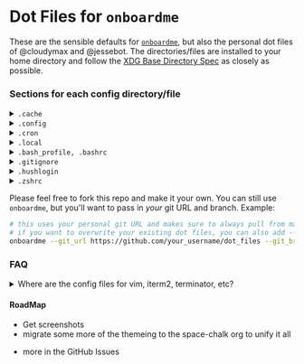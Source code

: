 # Dot Files for `onboardme`

These are the sensible defaults for [`onboardme`](https://github.com/jessebot/onboardme), but also the personal dot files of @cloudymax and @jessebot. The directories/files are installed to your home directory and follow the [XDG Base Directory Spec] as closely as possible.

### Sections for each config directory/file

<details>
  <summary><code>.cache</code></summary>

  <blockquote>

  File: [`~/.cache/wget/wget-hsts`](.cache/wget/wget-hsts)

  File to auto-generate location for wget cache to match [XDG Base Directory Spec]
  </blockquote>

</details>

<details>
  <summary><code>.config</code></summary>

  <blockquote>

  <details>
    <summary><code>asciinema</code></summary>

  <blockquote>

  File: [`~/.config/asciinema/config`](.config/asciinema/config)

  Config file for [`asciinema`][asciinema], a lightweight, purely text-based
  approach to terminal recording. Currently it just sets the shell command to
  be `/bin/bash --login`, which loads your bash variables. This could be changed
  to a different shell and their equivilent.

  </blockquote>

  </details>

  <details>
    <summary><code>bat</code></summary>

  <blockquote>

  File: [`~/.config/bat/config`](.config/bat/config)

  Config file for `bat`[bat], a `cat` replacement with sytax highlighting and
  git support. Currently the config file:
  - sets a default theme
  - enable italic text
  - maps Chart.lock files to YAML syntax (this is for the helm charts for k8s)

  The goal is to have a [spacechalk.nvim]-like theme soon :)

  </blockquote>

  </details>

  <details>
    <summary><code>bash</code></summary>

  <blockquote>

  Files
  - [`~/.config/bash/alias.sh`](.config/bash/alias.sh)
  - [`~/.config/bash/completion.sh`](.config/bash/completion.sh)
  - [`~/.config/bash/history.sh`](.config/bash/history.sh)
  - [`~/.config/bash/k8s.sh`](.config/bash/k8s.sh)
  - [`~/.config/bash/path.sh`](.config/bash/path.sh)
  - [`~/.config/bash/minimal.sh`](.config/bash/minimal.sh)
  - [`~/.config/bash/text_editing.sh`](.config/bash/text_editing.sh)

  #### [`~/.config/bash/alias.sh`](.config/bash/alias.sh)
  a config file to organize all our BASH aliases

  #### [`~/.config/bash/completion.sh`](.config/bash/completion.sh)
  enable tab completion

  #### [`~/.config/bash/history.sh`](.config/bash/history.sh)
  - sets history to be in `~/.local/state/bash/history`
  - sets default history size
  - don't log duplicate history lines

  #### [`~/.config/bash/text_editing.sh`](.config/bash/text_editing.sh)
  sets [neovim] as default text editor, or [vim] if neovim is not present

  #### [`~/.config/bash/k8s.sh`](.config/bash/k8s.sh)
  kubernetes defaults:
  - set pathing for [`krew`][krew], a plugin manager for [`kubectl`][kubectl].
  - helpful sensible aliases such as: `kg` for `kubectl get`

  #### [`~/.config/bash/path.sh`](.config/bash/path.sh)
  - set [XDG Base Directory Spec]
  - set pathing for golang and python
  - set pathing for home brew

  #### [`~/.config/bash/text_editing.sh`](.config/bash/text_editing.sh)
  - fix how less handles non-text input files
  - change the default colors for less used in man pages
  - changes default pagers used when file is too long for catting

  </blockquote>

  </details>

  <details>
    <summary><code>fastfetch</code></summary>

  <blockquote>

  File: [`~/.config/fastfetch/config.conf`](.config/fastfetch/config.conf)

  Config file for [fastfetch], is a neofetch-like tool for fetching system information and displaying them in a pretty way. It is written in pure c, with performance and customizability in mind. Currently, Linux, Android, FreeBSD, MacOS and Windows 7+ are supported.

  Our current configuration default prints a dog on a computer using the iterm2
  image protocol, but you could also change that to be sixel if you wanted.

  We also provide a couple of basic presets in this dir:
  `$XDG_DATA_HOME/.local/share/fastfetch/presets`

  You can also change the configuration to show more data or less on the right
  side.

  </blockquote>

  </details>

  <details>
    <summary><code>gh</code></summary>

  <blockquote>

  File: [`~/.config/gh/config.yml`](.config/gh/config.yml)

  Config file for [`gh`][github-cli], the GitHub CLI. There's not a ton in there,
  but it uses [rich-cli] as a prettier pager, and firefox as a browser,
  and setting [neovim] as an editor. The rest is stock, and subject to change.

  </blockquote>

  </details>

  <details>
    <summary><code>glab-cli</code></summary>

  <blockquote>

  File: [`~/.config/glab-cli/config.yml`](.config/glab-cli/config.yml)

  Config file for [`glab`](https://glab-cli.io/), an open source GitLab CLI tool.
  There's not a ton in there, but it uses a dark theme, firefox as a browser,
  and [neovim] as an editor. The rest is stock, and subject to change.

  </blockquote>

  </details>

  <details>
    <summary><code>git</code></summary>

  <blockquote>

  File: [`~/.config/git/config`](.config/git/config)

  Default git config file. We set the following parameters:
  - Default branch for new repos is `main`
  - Push up to remote automatically if it's a new branch
  - color is always on
  - set specific terminal colors for:
    - `git branch`
    - `git status`
    - `git diff`

  We also include this block, which allows you to have a personal gitconfig file:

  ```gitconfig
  [includeIf "gitdit:~/"]
      path = ~/.config/git/personal
  ```

  You can create a `~/.config/git/personal` file and store info such as:

  ```gitconfig
  [user]
      email = fido@coolemailproviderfordogs.com
      name = Fido Good-dog
      signingkey = gooddoggpgsigningkey
  [commit]
      gpgsign = true
  ```

  </blockquote>

  </details>

  <details>
    <summary><code>gitui</code></summary>

  <blockquote>

  File: [`~/.config/gitui/theme.ron`](.config/gitui/theme.ron)

  This just sets a basic colorscheme for gitui so it's readable with [spacechalk.nvim]-like colors :)

  </blockquote>

  </details>

  <details>
    <summary><code>lsd</code></summary>

  <blockquote>

  File: [`~/.config/lsd/config.yaml`](.config/lsd/config.yaml)

  Config file for [`lsd`][lsd], an [`ls`][ls] alternative with icons and
  pretty colors. There's an intension to write and release a
  [spacechalk.nvim]-like theme for lsd eventually.

  </blockquote>

  </details>

  <details>
    <summary><code>lsimg</code></summary>

  <blockquote>

  File: [`~/.config/lsimg/config.yaml`](.config/lsimg/config.yaml)

  This is a local project that I'm working on to rewrite a bash script in python,
  to do basic checking of images in the terminal. I might remove it though,
  because after discovering [ranger], it might not be really needed :shrug:

  </blockquote>

  </details>

  <details>
    <summary><code>neomutt</code></summary>

  <blockquote>

  Files:
  - [`~/.config/neomutt/mailcap`](.config/neomutt/mailcap)
  - [`~/.config/neomutt/neomuttrc`](.config/neomutt/neomuttrc)
  - [`~/.config/neomutt/themes/spacechalk/neomutt_spacechalk_colors.muttrc`](.config/neomutt/themes/spacechalk/neomutt_spacechalk_colors.muttrc)
  - [`~/.config/neomutt/themes/spacechalk/powerline.neomuttrc`](.config/neomutt/themes/spacechalk/powerline.neomuttrc)

  Config files for [NeoMutt], a terminal based email client. Config includes:
  - sets spacechalk theme, based on the [neonwolf colorscheme] and [neomutt powerline]
  - sets character set to be utf-8 (emojis 🧑‍💻)
  - sets basic SMTP settings (but use [offlineimap] to pull the imap backup)
  - sets tls by default
  - sets header_cache and message_cachedir to be `~/.cache/mutt` (must be a directory, NOT a file)
  - sets navigation keys similar to vim
  - set a key binding for `V` to be opening html attachments
  - removes the prompt of hitting enter after viewing an attachment

  You'll still need to create `~/.config/neomutt/keys` with the following info:

  ```ini
  set my_user=you@youremail.com
  set my_name="Your Name"

  # if you're using protonmail this is the password from protonmail-bridge,
  # after you login, not your actual email password
  set my_pass="areallycoolpasswordfordogs"
  ```

  Config file for [NeoMutt's MIME Support], which is how [NeoMutt], a [TUI]
  email client, handles attachments e.g. html in an email body, PDFs, images...

  We currently open these applications for these file types:

  | file type | application   |
  |:---------:|---------------|
  |    html   | [w3m]         |
  |    PDFs   | macOS preview |
  |   images  | img2[sixel]   |

  </blockquote>

  </details>

  <details>
    <summary><code>nvim</code></summary>

  <blockquote>

  [neovim] is a hyperextensible Vim-based text editor, which is in some ways a sucessor to [vim]. It's a lot faster, for one, and there's more support for more languages, which means more plugins. Uses [lazy.nvim] to manage neovim plugins.

  Each file explained below:

  ### [`init.lua`](.config/nvim/init.lua)
  The main global configuration changes are:
  - turning off mouse scrolling (might re-enable this 🤔)
  - enabling line numbers
  - adding a cursorline
  - <kbd>enter</kbd> folds the current code block
  - <kbd>space</kbd> is our leader key (a custom modifier key for neovim)
  - setting column 80 to be a different color for tidy code
  - searches are case insensitive
  - enabling gui colors so you aren't limited to like 16 colors
  - uses the [spacechalk.nvim] colorscheme
  - sources all the files in [`~/.config/nvim/lua`](.config/nvim/lua),
    including all our [plugin configs](.config/nvim/lua/user/lazy.lua).


  ### [`~/.config/nvim/lua/plugins.lua`](.config/nvim/lua/plugins.lua)
  This is the configuration for [`lazy.nvim`], our plugin manager for neovim. It
  installs lazy, and then all of our plugins.

  ### [`~/.config/nvim/lua/user/dashboard.lua`](.config/nvim/lua/user/dashboard.lua)
  config for a starting screen [dashboard] for neovim. You should just check out the file to see what's being done. It's cute ascii art, and utilizes [telescope] to open your recent files or search your files. 

  ### [`~/.config/nvim/lua/user/folding.lua`](.config/nvim/lua/user/folding.lua)
  config file to enable folding, which is just vim speak for collapsing
  blocks of code. Sets some defaults.

  ### [`~/.config/nvim/lua/user/nvim-tree.lua`](.config/nvim/lua/user/nvim-tree.lua)
  config file for [nvim-tree], a neovim file explorer written in lua, with icons.

  Opens on opening of any file, and auto-adjusts its window size.

  ### [`~/.config/nvim/lua/user/tree-sitter.lua`](.config/nvim/lua/user/tree-sitter.lua)
  config file for the nvim [tree-sitter] plugin, which helps with syntax highlighting of various languages.

  currently installing syntax for: "lua", "yaml", "bash", "hcl"

  </blockquote>

  </details>

  <details>
    <summary><code>offlineimap</code></summary>

  <blockquote>

  File: [`~/.config/offlineimap/config`](.config/offlineimap/config)

  This is to sync your email from whereever, but it's default configured for
  protonmail right now :) You will need to export the following env variables:

  (if using protonmail bridge, these should be the credentials from there)

  - `MAIL_SERVER` - normally 127.0.0.1 for protonmail
  - `MAIL_USER` - normally youruser@protonmail.com for protonmail
  - `MAIL_PASS` - normally generated from the protonmail bridge app
  - `MAIL_PORT` - typically 1143 for protonmail

  Currently we import ALL folders except the "All Mail" folder, which is just
  all the mail from all the other folders (including inbox, sent, trash, etc)

  </blockquote>

  </details>

  <details>
    <summary><code>onboardme</code></summary>

  <blockquote>

  Files:
  - [`~/.config/onboardme/config.yml`](.config/onboardme/config.yml)
  - [`~/.config/onboardme/packages.yml`](.config/onboardme/packages.yml)

  These are config files for [onboardme], a tool to install dot files, packages, and setup neovim.

  </blockquote>

  </details>

  <details>
    <summary><code>powerline</code></summary>

  <blockquote>

  Configuration files for [powerline], a status line for [BASH] and [tmux]. We enable a [spacechalk.nvim]-like color theme as well as:
  - local IP address
  - hostname
  - current working directory
  - git status info
  - unread mail count
  - kubernetes info
  - laptop battery information
  - the time
  - status of last run command (only appears if exit code is not 0)

  Currently working on getting mail notifications working.

  Files for colors:
  - [`~/.config/powerline/colors.json`](.config/powerline/colors.json)
  - [`~/.config/powerline/colorschemes/default.json`](.config/powerline/colorschemes/default.json)
  - [`~/.config/powerline/colorschemes/shell/default.json`](.config/powerline/colorschemes/shell/default.json)

  Files for configuring powerline for a login shell, and the console shell:
  - [`~/.config/powerline/themes/shell/default.json`](.config/powerline/themes/shell/default.json)
  - [`~/.config/powerline/themes/powerline.json`](.config/powerline/themes/powerline.json)
  - [`~/.config/powerline/themes/powerline_terminus.json`](.config/powerline/themes/powerline_terminus.json)
  - [`~/.config/powerline/themes/unicode_terminus.json`](.config/powerline/themes/unicode_terminus.json)

  File for configuring [tmux] status line:
  - [`~/.config/powerline/themes/tmux/default.json`](.config/powerline/)

  </blockquote>

  </details>


  <details>
    <summary><code>python</code></summary>

  <blockquote>

  File:
  - [`~/.config/python/interactive_startup.py`](.config/python/interactive_startup.py)

  This file sets the default history location to `$XDG_STATE_HOME` (`~/.local/state/python/history`)
  It requires the following in your bash config:

  ```bash
  export PYTHONSTARTUP=$XDG_CONFIG_HOME/python/interactive_startup.py
  ```

  </blockquote>

  </details>

  <details>
    <summary><code>ranger</code></summary>

  <blockquote>

  Files:
  - [`~/.config/ranger/scope.sh`](.config/ranger/scope.sh)
  - [`~/.config/ranger/rc.conf`](.config/ranger/rc.conf)

  [ranger][ranger] is a [TUI] file manager. Current configurations:
  - enable file previews using [iterm2] image protocol
  - enable video previews using ffmpegthumbnailer
  - enable svg previews.

  </blockquote>

  </details>

  <details>
    <summary><code>spotifyd</code></summary>

  <blockquote>

  Files:
  - [`~/.config/spotifyd/spotifyd.conf`](.config/spotifyd/spotifyd.conf)

  [spotifyd] is a spotify daemon used in combination with [spotify-tui] or
  other alternative spotify frontends.

  Current settings are for Linux only. I will add a macOS file and appropriate
  aliases and docs soon :)

  For Linux, this still requires a premium account, but then you can follow
  the potify-tui api connection instructions].


  (You also need to change your cache in spotifyd.conf to be your username)

  After that, just make sure you have your spotify credentials in bitwarden,
  and that you are logged into bitwarden via the [bw] cli. DON'T FORGET TO
  EXPORT YOUR SESSION ID! Then you HAVE TO RESTART SPOTIFYD!

  ```bash
  brew services restart spotifyd
  ```

  **Linux Note:** If you did a `brew install spotifyd`, then you might have to
  `brew edit spotifyd`, and then fix the hardcoded macOS backend to be `alsa`.
  Then you need to do a `brew reinstall --build-from-source spotifyd`.

  After that, you can use commands such as `spt` (spotify-tui) to launch a lightweight terminal frontend. You can follow spotify-tui's instructions above, but the most important part is going to be creating your own little spotify app which you can do after logging into the [developer spotify dashboard](https://developer.spotify.com/dashboard/).

  </blockquote>

  </details>

  <details>
    <summary><code>tmux</code></summary>

  <blockquote>

  File: [`~/.config/tmux/tmux.conf`](.config/tmux/tmux.conf)

  Config file for [tmux]. Currently, it will:
  - Sets 256 colors
  - enable the [powerline] tmux status line

  </blockquote>

  </details>

  <details>
    <summary><code>w3m</code></summary>

  <blockquote>

  Files:
  - [`~/.config/w3m`](.config/w3m/config)
  - [`~/.config/w3m/keymap`](.config/w3m/keymap)
  - [`~/.config/w3m/mailcap`](.config/w3m/mailcap)

  Files for the [w3m] terminal based web browser.

  [`~/.config/w3m/config`](.config/w3m/config) sets:
  - set default mailcap file for MIME types
  - always display images
  - set the default keymap file (for mapping keys)
  - quit without asking

  [`~/.config/w3m/keymap`](.config/w3m/keymap) sets vim key bindings.

  [`~/.config/w3m/mailcap`](.config/w3m/mailcap) is supposed to set default MIMEtypes for w3m but does not :shrug:

  </blockquote>

  </details>

  <details>
    <summary><code>wezterm</code></summary>

  <blockquote>

  File: [`~/.config/wezterm/wezterm.lua`](.config/wezterm/wezterm.lua)

  This file is configuration for the terminal emulator [wezterm]:

  - disables bell noises
  - sets font face to [mononoki](https://madmalik.github.io/mononoki/)
  - sets font size to `15`
  - ignore warnings about missing glyphs
  - hides tab bar if only one tab
  - removes top title bar
  - set background opacity to `0.95`
  - change colors to a softer [spacechalk.nvim] aligned colorscheme
  - maps <kbd>alt</kbd>+⬅️ to go back a word on the command line
  - maps <kbd>alt</kbd>+➡️ to go forward a word on the command line
  - maps <kbd>ctrl</kbd>+<kbd>s</kbd> to open a split pane to the right
  - makes links clickable

  </blockquote>

  </details>
</details>

<details>
  <summary><code>.cron</code></summary>

   <blockquote>
  local cron jobs for alarms, and package manager updates
    </blockquote>

</details>

<details>
  <summary><code>.local</code></summary>

  <blockquote>

  Directories:

  <details>
    <summary><code>bin</code></summary>

  <blockquote>

  Files:
  - [`~/.local/bin/utc`](.local/bin/utc)
  - [`~/.local/bin/w3msplits`](.local/bin/w3m-splits)

  This is just where we throw a few really simple scripts like:

  | Command         | Description                                                 |
  |-----------------|-------------------------------------------------------------|
  | `utc`           | for ease of use printing the time in UTC                    |
  | `w3m-splits`    | open split in iterm2 and send a website or HTML file to w3m |

  `w3m-splits` is mostly useful for [NeoMutt], but anything is possible :shrug:

  Directories:

  <details>
    <summary><code>iterm2</code></summary>

  <blockquote>

  Directory:
  - [`~/.local/bin/iterm2`](.local/bin/iterm2)

  This is just for `imgcat`, for printing images in iterm2/wezterm.


  </blockquote>

  </details>

  </blockquote>

  </details>

  <details>
    <summary><code>share</code></summary>

  <blockquote>

  Mostly READMEs to generate directory structure, but also some fastfetch preset configs.

  </blockquote>

  </details>

  <details>
    <summary><code>state</code></summary>

  <blockquote>

  This directory and the director[y/ies]/file(s) within it are specifically to auto-generate directory structure so that XDG spec is enforced with tools that only loosely enforce it.

  </blockquote>

  </details>

</details>

<details>
  <summary><code>.bash_profile, .bashrc</code></summary>

   <blockquote>

  Configuration files for [BASH].
  The `.bash_profile` just sources the `.bashrc`, since macOS default looks for
  `.bash_profile` instead of `.bashrc`.

  The `.bashrc` sets the following defaults:

  - turns off bells
  - enables 256 colors
  - sources all the files in `~/.config/bash` (see above under config > bash )
  - sources personal file in `~/.config/bash/personal/bashrc`
  - runs [fastfetch] when you source it

  </blockquote>

</details>

<details>
  <summary><code>.gitignore</code></summary>

  <blockquote>

  Git ignore file for all sorts of things in your home directory that should
  never get committed if this repo is used as your home directory dot files.

  </blockquote>

</details>

<details>
  <summary><code>.hushlogin</code></summary>

  <blockquote>

  This just silences the last login message of shells.

  </blockquote>

</details>

<details>
  <summary><code>.zshrc</code></summary>

  <blockquote>

  Recently started giving this some TLC, but still in it's infancy to be match the .bash configs. Currently we:
  - set some useful aliases
  - set the same powerline prompt as bash

  </blockquote>

</details>


Please feel free to fork this repo and make it your own.
You can still use `onboardme`, but you'll want to pass in _your_ git URL and branch. Example:

```bash
# this uses your personal git URL and makes sure to always pull from main
# if you want to overwrite your existing dot files, you can also add --overwrite to this command
onboardme --git_url https://github.com/your_username/dot_files --git_branch main
```

### FAQ

<details>
  <summary>Where are the config files for vim, iterm2, terminator, etc?</summary>

  <blockquote>

  I've been moving all the configurations for apps I no longer use to [jessebot/old_dotfiles](https://github.com/jessebot/old_dotfiles).

  </blockquote>

</details>

#### RoadMap

- Get screenshots
- migrate some more of the themeing to the space-chalk org to unify it all

* more in the GitHub Issues

<!-- ♡  ♡  ♡  ♡  ♡  ♡  ♡  ♡  ♡  Link References ♡  ♡  ♡  ♡  ♡  ♡  ♡  ♡  ♡ -->

<!-- general -->
[asciinema]: https://asciinema.org/ "asciinema"
[bat]: https://github.com/sharkdp/bat#configuration-file "bat - cat with wings"
[BASH]: https://en.wikipedia.org/wiki/Brian_Fox_(computer_programmer) "BASH"
[bw]: https://bitwarden.com/help/cli "bitwarden CLI"
[github-cli]: https://cli.github.com/ "github cli"
[fastfetch]: https://github.com/LinusDierheimer/fastfetch "fastfetch"
[powerline]: https://github.com/powerline/powerline "powerline"
[rich-cli]: https://github.com/Textualize/rich-cli "rich cli"
[sixel]: https://en.wikipedia.org/wiki/Sixel "sixel"
[spotifyd]: https://github.com/Spotifyd/spotifyd "spotifyd"
[spotifytui]: https://github.com/Rigellute/spotify-tui "spotify-tui"
[spotify-tui api connection instructions]: https://github.com/Rigellute/spotify-tui#connecting-to-spotifys-api
[tmux]: https://github.com/tmux/tmux "tmux"
[TUI]: https://en.wikipedia.org/wiki/Text-based_user_interface "TUI"
[w3m]: https://w3m.org "w3m"
[XDG Base Directory Spec]: https://wiki.archlinux.org/title/XDG_Base_Directory#User_directories

<!-- ------------------------ Fonts and Colors -------------------------- -->
[nerdfonts]: https://www.nerdfonts.com/ "nerdfonts"
[powerline fonts]: https://github.com/powerline/fonts "powerline fonts"
[spacechalk.nvim]: https://github.com/space-chalk/spacechalk.nvim "spacechalk colorscheme for neovim"


<!-- ------------------------------- Kubernetes --------------------------- -->
[krew]: https://krew.sigs.k8s.io/ "krew, plugin manager for kubectl"
[kubectl]: https://kubernetes.io/docs/reference/kubectl/kubectl/ "cli for kubernetes"

<!-- ---------------------- Terminal emulators ---------------------- -->
[iterm2]: https://iterm2.com/ "iterm2"

<!-- ---------------------- File browsers/listers ---------------------- -->
[ls]: https://linux.die.net/man/1/ls "gnu tool: ls"
[lsd]: https://github.com/Peltoche/lsd "lsd, ls alternative"
[ranger]: https://github.com/ranger/ranger "ranger file manager"

<!-- ---------------------------- Email -------------------------------- -->
[NeoMutt's MIME Support]: https://neomutt.org/guide/mimesupport "neomutt MIME support"
[NeoMutt]: https://neomutt.org "neomutt"
[neonwolf colorscheme]: https://gitlab.com/h3xx/mutt-colors-neonwolf "neonwolf neomutt colorscheme"
[neomutt powerline]: https://github.com/sheoak/neomutt-powerline-nerdfonts "neomutt-powerline-nerdfonts"

<!-- ------------------------- Neovim ---------------------------- -->
[dashboard]: https://github.com/glepnir/dashboard-nvim "dashboard.nvim"
[lazy.nvim]: https://github.com/folke/lazy.nvim "lazy.nvim, a plugin manager for neovim"
[neovim]: https://neovim.io/ "neovim, vim based text editor"
[nvim-tree]: https://github.com/nvim-tree/ "nvim-tree"
[telescope]: https://github.com/nvim-telescope/telescope.nvim "telescope.nvim"
[tree-sitter]: https://github.com/nvim-treesitter/nvim-treesitter "nvim-treesitter"
[vim]: https://www.vim.org/ "vim, a text editor"
